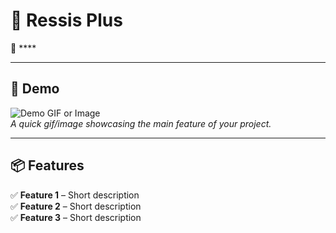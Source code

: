 # 🚀 Ressis Plus
🔧 ****  



---

## 📸 Demo  
![Demo GIF or Image](https://ressis.net/ressis-plus)  
_A quick gif/image showcasing the main feature of your project._  

---

## 📦 Features  
✅ **Feature 1** – Short description  
✅ **Feature 2** – Short description  
✅ **Feature 3** – Short description  

